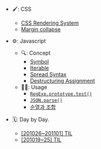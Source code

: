 - 🖌: CSS

  - [CSS Rendering System](/docs/css/css-rendering-system/css-rendering-system.md)
  - [Margin collapse](/docs/css/margin-collapse/margin-collapse.md)

- ⚙️: Javascript

  - 🔍: Concept
    - [Symbol](/docs/javascript/concept/symbol/symbol.md)
    - [Iterable](/docs/javascript/concept/iterable/iterable.md)
    - [Spread Syntax](/docs/javascript/concept/spread-syntax/spread-syntax.md)
    - [Destructuring Assignment](/docs/javascript/concept/destructuring-assignment/destructuring-assignment.md)
  - 👍🏻: Usage
    - [`RegExp.prototype.test()`](/docs/javascript/usage/RegExp.prototype.test.md)
    - [`JSON.parse()`](/docs/javascript/usage/JSON.parse.md)
    - [순열과 조합](/docs/javascript/usage/permutations-and-combinations.md)

- 🗓: Day by Day.
  - [[201026~201101] TIL](/docs/day-by-day/201026-201101-TIL.md)
  - [[201019~25] TIL](/docs/day-by-day/201019-25-TIL.md)

